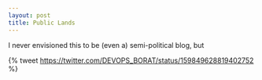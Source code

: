 ```yaml
---
layout: post
title: Public Lands
---
```


I never envisioned this to be (even a) semi-political blog, but 

{% tweet https://twitter.com/DEVOPS_BORAT/status/159849628819402752 %}
